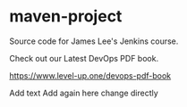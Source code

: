 # maven-project
Source code for James Lee's Jenkins course.

Check out our Latest DevOps PDF book.

https://www.level-up.one/devops-pdf-book

Add text
Add again
here
change directly
